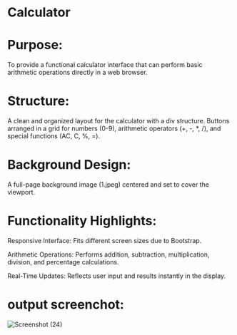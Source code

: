 # Calculator

# Purpose:
To provide a functional calculator interface that can perform basic arithmetic operations directly in a web browser.
# Structure:
A clean and organized layout for the calculator with a div structure.
Buttons arranged in a grid for numbers (0-9), arithmetic operators (+, -, *, /), and special functions (AC, C, %, =).
# Background Design:
A full-page background image (1.jpeg) centered and set to cover the viewport.
# Functionality Highlights:
Responsive Interface: Fits different screen sizes due to Bootstrap.

Arithmetic Operations: Performs addition, subtraction, multiplication, division, and percentage calculations.

Real-Time Updates: Reflects user input and results instantly in the display.

# output screenchot:
![Screenshot (24)](https://github.com/user-attachments/assets/325f29eb-e4cb-485c-896b-e6318bcce67c)

